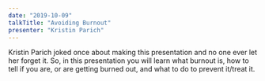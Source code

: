 ```yaml
---
date: "2019-10-09"
talkTitle: "Avoiding Burnout"
presenter: "Kristin Parich"
---
```


Kristin Parich joked once about making this presentation and no one ever let her forget it. So, in this presentation you will learn what burnout is, how to tell if you are, or are getting burned out, and what to do to prevent it/treat it.